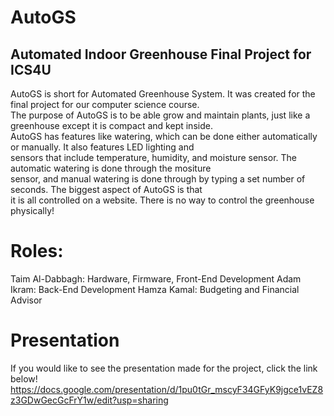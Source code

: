 # AutoGS
## Automated Indoor Greenhouse Final Project for ICS4U

AutoGS is short for Automated Greenhouse System. It was created for the final project for our computer science course. <br>
The purpose of AutoGS is to be able grow and maintain plants, just like a greenhouse except it is compact and kept inside. <br>
AutoGS has features like watering, which can be done either automatically or manually. It also features LED lighting and <br>
sensors that include temperature, humidity, and moisture sensor. The automatic watering is done through the mositure <br>
sensor, and manual watering is done through by typing a set number of seconds. The biggest aspect of AutoGS is that <br>
it is all controlled on a website. There is no way to control the greenhouse physically! <br>

# Roles:
Taim Al-Dabbagh: Hardware, Firmware, Front-End Development
Adam Ikram: Back-End Development
Hamza Kamal: Budgeting and Financial Advisor

# Presentation

If you would like to see the presentation made for the project, click the link below!
https://docs.google.com/presentation/d/1pu0tGr_mscyF34GFyK9jgce1vEZ8z3GDwGecGcFrY1w/edit?usp=sharing
